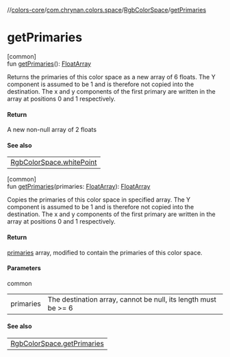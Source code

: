 //[colors-core](../../../index.md)/[com.chrynan.colors.space](../index.md)/[RgbColorSpace](index.md)/[getPrimaries](get-primaries.md)

# getPrimaries

[common]\
fun [getPrimaries](get-primaries.md)(): [FloatArray](https://kotlinlang.org/api/latest/jvm/stdlib/kotlin/-float-array/index.html)

Returns the primaries of this color space as a new array of 6 floats. The Y component is assumed to be 1 and is therefore not copied into the destination. The x and y components of the first primary are written in the array at positions 0 and 1 respectively.

#### Return

A new non-null array of 2 floats

#### See also

| |
|---|
| [RgbColorSpace.whitePoint](white-point.md) |

[common]\
fun [getPrimaries](get-primaries.md)(primaries: [FloatArray](https://kotlinlang.org/api/latest/jvm/stdlib/kotlin/-float-array/index.html)): [FloatArray](https://kotlinlang.org/api/latest/jvm/stdlib/kotlin/-float-array/index.html)

Copies the primaries of this color space in specified array. The Y component is assumed to be 1 and is therefore not copied into the destination. The x and y components of the first primary are written in the array at positions 0 and 1 respectively.

#### Return

[primaries](get-primaries.md) array, modified to contain the primaries of this color space.

#### Parameters

common

| | |
|---|---|
| primaries | The destination array, cannot be null, its length must be >= 6 |

#### See also

| |
|---|
| [RgbColorSpace.getPrimaries](get-primaries.md) |

